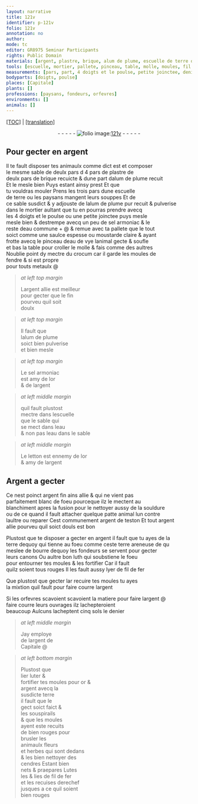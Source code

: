 ```yaml
---
layout: narrative
title: 121v
identifier: p-121v
folio: 121v
annotation: no
author:
mode: tc
editor: GR8975 Seminar Participants
rights: Public Domain
materials: [argent, plastre, brique, alum de plume, escuelle de terre ou les paysans mangent leurs souppes, sel armoniac, eau commune, moustarde claire, eau de vye, crocum, metaulx, argent allie est meilleur pour gecter que le fin, or, eau, letton, Argent, argent fin ains allie, souldure, argent de teston, argent allie, terre, terre areneuse, bourre dequoy les fondeurs se servent pour gecter leurs canons, luth, fil de fer, luter, cendres, Lutes]
tools: [escuelle, mortier, pallete, pinceau, table, molle, moules, fil de fer]
measurements: [pars, part, 4 doigts et le poulse, petite joinctee, denier]
bodyparts: [doigts, poulse]
places: [Capitale]
plants: []
professions: [paysans, fondeurs, orfevres]
environments: []
animals: []
---
```


 <p><a href="{{ site.baseurl }}/diplomatic/">[TOC]</a> | <a href="{{ site.baseurl }}/texts/p-121v_tl/" target="_blank">[translation]</a></p><div class="folio" align="center">- - - - - <a href="http://gallica.bnf.fr/ark:/12148/btv1b10500001g/f248.item.r=" target="_blank"><img src="https://cu-mkp.github.io/2017-workshop-edition/assets/photo-icon.png" alt="folio image: " style="display:inline-block; margin-bottom:-3px;"/>121v</a> - - - - - </div>  
  

## Pour gecter en <span class="m">argent</span>

 
Il te fault disposer tes animaulx co<span class="exp">mm</span>e dict est et composer<br/> le mesme sable de <span class="del">deulx <span class="ms">pars</span> d</span> 4 <span class="ms">pars</span> de <span class="m">plastre</span> de<br/> deulx <span class="ms">pars</span> de <span class="m">brique</span> recuicte & dune <span class="ms">part</span> d<span class="m">alum <span class="add">de plume</span></span> recuit<br/> Et le mesle bien Puys estant ainsy prest Et que<br/> tu vouldras mouler Prens les trois <span class="ms">pars</span> dune <span class="m"><span class="tl">escuelle</span><br/> de terre ou les <span class="pro">paysans</span> mangent leurs souppes</span> Et de<br/> ce sable susdict & y adjouste de l<span class="m">alum <span class="add">de plume</span></span> pur recuit & pulverise<br/> dans le <span class="tl">mortier</span> aultant que tu en pourras prendre avecq<br/> les <span class="ms">4 <span class="bp">doigts</span> et le <span class="bp">poulse</span></span> ou une <span class="ms">petite joinctee</span> puys mesle<br/> mesle bien & destrempe avecq un peu de <span class="m">sel armoniac</span> & le<br/> reste d<span class="m">eau commune</span> \+ @ & remue avec ta <span class="tl">pallete</span> que le tout<br/> soict co<span class="exp">mm</span>e une saulce espesse ou <span class="m">moustarde claire</span> & aya<span class="exp">n</span>t<br/> frotte avecq le <span class="tl">pinceau</span> d<span class="m">eau de vye</span> lanimal gecte & soufle<br/> et bas la <span class="tl">table</span> pour croller le <span class="tl">molle</span> & fais co<span class="exp">mm</span>e des aultres<br/> <span class="add">Noublie point dy mectre du <span class="m">crocum</span> car il garde les <span class="tl">moules</span> de<br/> fendre & si est propre<br/> pour touts <span class="m">metaulx</span></span> @
 
> *at left top margin*
> 
> 
>   L<span class="m">argent allie est meilleur<br/> pour gecter que le fin</span><br/> pourveu quil soit<br/> doulx
 
> *at left top margin*
> 
> 
>   Il fault que<br/> l<span class="m">alum de plume</span><br/> soict bien pulverise<br/> et bien mesle
 
> *at left top margin*
> 
> 
>   Le <span class="m">sel armoniac</span><br/> est amy de l<span class="m">or</span><br/> & de l<span class="m">argent</span>
 
> *at left middle margin*
> 
> 
>   quil fault plustost<br/> mectre dans l<span class="tl">escuelle</span><br/> que le sable qui<br/> se mect dans l<span class="m">eau</span><br/> & non pas l<span class="m">eau</span> dans le sable
 
> *at left middle margin*
> 
> 
>   Le <span class="m">letton</span> est ennemy de l<span class="m">or</span><br/> & amy de l<span class="m">argent</span>
 
 
  

## <span class="m">Argent</span> a gecter

 
Ce nest poinct <span class="m">argent fin ains allie</span> & qui ne vient pas<br/> parfaitement blanc de foeu pourceque ilz le mectent au<br/> blanchiment apres la fusion pour le nettoyer aussy de la <span class="m">souldure</span><br/> <span class="del">ou de ce</span> quand il fault attacher quelque <span class="del">patte</span> animal lun co<span class="exp">n</span>tre<br/> laultre ou reparer Cest co<span class="exp">mmun</span>ement <span class="m">argent de <span class="cn">teston</span></span> Et tout <span class="m">argent<br/> allie</span> pourveu quil soict douls est bon
 
Plustost que te disposer a gecter <span class="add">en <span class="m">argent</span></span> il fault que tu ayes de la<br/> <span class="m">terre</span> <span class="del">dequoy</span> qui tienne au foeu co<span class="exp">mm</span>e ceste <span class="m">terre areneuse</span> <span class="del">de qu</span><br/> meslee de <span class="m">bourre dequoy les <span class="pro">fondeurs</span> se servent pour gecter<br/> leurs canons</span> Ou aultre bon <span class="m">luth</span> qui soubstiene le foeu<br/> pour entourner tes <span class="tl">moules</span> & les fortifier Car il fault<br/> quilz soient tous rouges Il les fault aussy lyer de <span class="tl"><span class="m">fil de fer</span></span> 
 
 Que plustost que <span class="del">gecter lar</span> recuire tes <span class="tl">moules</span> tu ayes<br/> la mixtion quil fault pour faire courre l<span class="m">argent</span> 
 
 Si les <span class="pro">orfevres</span> scavoient scavoient la matiere pour faire l<span class="m">argent</span> @<br/> faire courre leurs ouvrages ilz lachepteroient<br/> beaucoup Aulcuns lacheptent cinq <span class="cn">sols</span> le <span class="ms">denier</span>
 
> *at left middle margin*
> 
> 
>   Jay employe<br/> de l<span class="m">argent</span> de<br/> <span class="pl">Capitale</span> @ 
 
> *at left bottom margin*
> 
> 
>   Plustost que<br/> <span class="del">lier</span> <span class="m">luter</span> &<br/> fortifier tes <span class="tl">moules</span> pour <span class="m">or</span> &<br/> <span class="m">argent</span> avecq la<br/> susdicte <span class="m">terre</span><br/> il fault que le<br/> gect soict faict &<br/> les souspirails<br/> & que les <span class="tl">moules</span><br/> ayent este recuits<br/> <span class="del">de</span> bien rouges pour<br/> brusler les<br/> animaulx fleurs<br/> et herbes qui sont dedans<br/> & les bien nettoyer des<br/> <span class="m">cendres</span> Estant bien<br/> nets & praepares <span class="m">Lutes</span><br/> les & lies de <span class="tl"><span class="m">fil de fer</span></span><br/> et les recuises derechef<br/> jusques a ce quil soient<br/> bien rouges
 
 